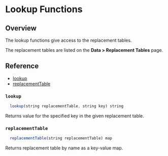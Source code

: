 # Lookup Functions

## Overview

The lookup functions give access to the replacement tables.

The replacement tables are listed on the **Data > Replacement Tables** page.

## Reference

* [lookup](#lookup)
* [replacementTable](#replacementTable)

### `lookup`

```javascript
  lookup(string replacementTable, string key) string
```

Returns value for the specified key in the given replacement table.

### `replacementTable`

```javascript
  replacementTable(string replacementTable) map
```

Returns replacement table by name as a key-value map.